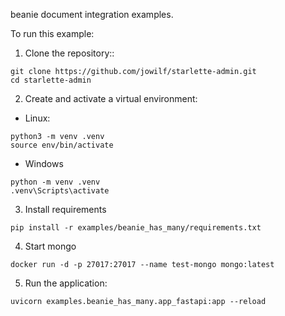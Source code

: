 beanie document integration examples.

To run this example:

1. Clone the repository::

```shell
git clone https://github.com/jowilf/starlette-admin.git
cd starlette-admin
```

2. Create and activate a virtual environment:

* Linux:

```shell
python3 -m venv .venv
source env/bin/activate
```

* Windows

```shell
python -m venv .venv
.venv\Scripts\activate
```

3. Install requirements

```shell
pip install -r examples/beanie_has_many/requirements.txt
```

4. Start mongo

```shell
docker run -d -p 27017:27017 --name test-mongo mongo:latest
```

5. Run the application:

```shell
uvicorn examples.beanie_has_many.app_fastapi:app --reload
```
